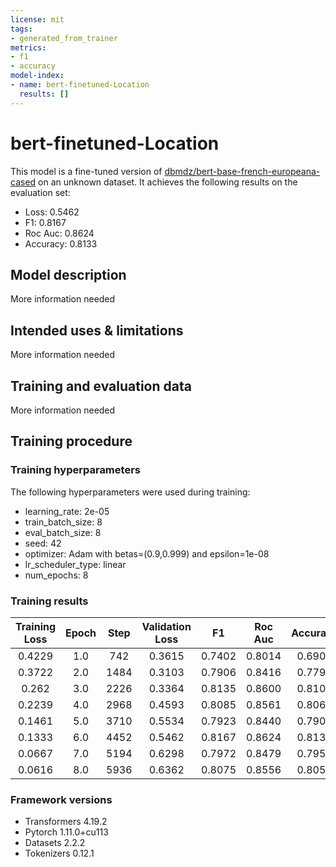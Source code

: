 ```yaml
---
license: mit
tags:
- generated_from_trainer
metrics:
- f1
- accuracy
model-index:
- name: bert-finetuned-Location
  results: []
---
```


<!-- This model card has been generated automatically according to the information the Trainer had access to. You
should probably proofread and complete it, then remove this comment. -->

# bert-finetuned-Location

This model is a fine-tuned version of [dbmdz/bert-base-french-europeana-cased](https://huggingface.co/dbmdz/bert-base-french-europeana-cased) on an unknown dataset.
It achieves the following results on the evaluation set:
- Loss: 0.5462
- F1: 0.8167
- Roc Auc: 0.8624
- Accuracy: 0.8133

## Model description

More information needed

## Intended uses & limitations

More information needed

## Training and evaluation data

More information needed

## Training procedure

### Training hyperparameters

The following hyperparameters were used during training:
- learning_rate: 2e-05
- train_batch_size: 8
- eval_batch_size: 8
- seed: 42
- optimizer: Adam with betas=(0.9,0.999) and epsilon=1e-08
- lr_scheduler_type: linear
- num_epochs: 8

### Training results

| Training Loss | Epoch | Step | Validation Loss | F1     | Roc Auc | Accuracy |
|:-------------:|:-----:|:----:|:---------------:|:------:|:-------:|:--------:|
| 0.4229        | 1.0   | 742  | 0.3615          | 0.7402 | 0.8014  | 0.6900   |
| 0.3722        | 2.0   | 1484 | 0.3103          | 0.7906 | 0.8416  | 0.7796   |
| 0.262         | 3.0   | 2226 | 0.3364          | 0.8135 | 0.8600  | 0.8100   |
| 0.2239        | 4.0   | 2968 | 0.4593          | 0.8085 | 0.8561  | 0.8066   |
| 0.1461        | 5.0   | 3710 | 0.5534          | 0.7923 | 0.8440  | 0.7904   |
| 0.1333        | 6.0   | 4452 | 0.5462          | 0.8167 | 0.8624  | 0.8133   |
| 0.0667        | 7.0   | 5194 | 0.6298          | 0.7972 | 0.8479  | 0.7958   |
| 0.0616        | 8.0   | 5936 | 0.6362          | 0.8075 | 0.8556  | 0.8059   |


### Framework versions

- Transformers 4.19.2
- Pytorch 1.11.0+cu113
- Datasets 2.2.2
- Tokenizers 0.12.1
